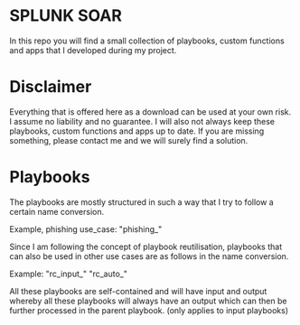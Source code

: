 <h1>SPLUNK SOAR</h1>
In this repo you will find a small collection of playbooks, custom functions and apps that I developed during my project.

<h1>Disclaimer</h1>
Everything that is offered here as a download can be used at your own risk. I assume no liability and no guarantee. I will also not always keep these playbooks, custom functions and apps up to date. If you are missing something, please contact me and we will surely find a solution.

<h1>Playbooks</h1>
The playbooks are mostly structured in such a way that I try to follow a certain name conversion.

Example, phishing use_case:
"phishing_<name>"

Since I am following the concept of playbook reutilisation, playbooks that can also be used in other use cases are as follows in the name conversion. 

Example:
"rc_input_<name>"
"rc_auto_<name>"

All these playbooks are self-contained and will have input and output whereby all these playbooks will always have an output which can then be further processed in the parent playbook. (only applies to input playbooks)
